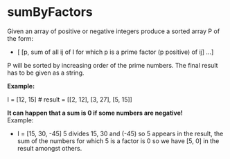# sumByFactors

Given an array of positive or negative integers produce a sorted array P of the form:
* [ [p, sum of all ij of I for which p is a prime factor (p positive) of ij] ...]

P will be sorted by increasing order of the prime numbers. The final result has to be given as a string. 

**Example:**

I = [12, 15] # result = [[2, 12], [3, 27], [5, 15]]

**It can happen that a sum is 0 if some numbers are negative!**  
Example:   
* I = [15, 30, -45] 5 divides 15, 30 and (-45) so 5 appears in the result, the sum of the numbers for which 5 is a factor is 0 so we have [5, 0] in the result amongst others.

